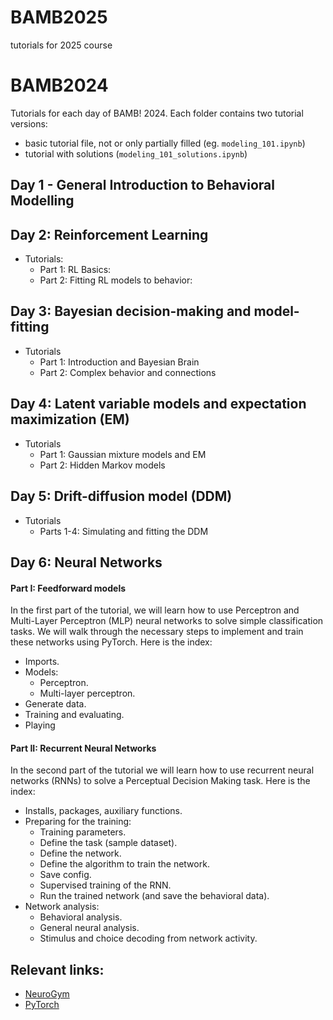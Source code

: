 # BAMB2025
tutorials for 2025 course

# BAMB2024

Tutorials for each day of BAMB! 2024. Each folder contains two tutorial versions:
- basic tutorial file, not or only partially filled (eg. `modeling_101.ipynb`)
- tutorial with solutions (`modeling_101_solutions.ipynb`)

## Day 1 - General Introduction to Behavioral Modelling

## Day 2: Reinforcement Learning

- Tutorials:
  - Part 1: RL Basics:
  - Part 2: Fitting RL models to behavior:

## Day 3: Bayesian decision-making and model-fitting

- Tutorials
  - Part 1: Introduction and Bayesian Brain
  - Part 2: Complex behavior and connections

## Day 4: Latent variable models and expectation maximization (EM)

- Tutorials
  - Part 1: Gaussian mixture models and EM
  - Part 2: Hidden Markov models

## Day 5: Drift-diffusion model (DDM)

- Tutorials
  - Parts 1-4: Simulating and fitting the DDM

## Day 6: Neural Networks


#### Part I: Feedforward models

 In the first part of the tutorial, we will learn how to use Perceptron and Multi-Layer Perceptron (MLP) neural networks to solve simple classification tasks. We will walk through the necessary steps to implement and train these networks using PyTorch. Here is the index:
 
- Imports.
- Models:
  * Perceptron.
  * Multi-layer perceptron.
- Generate data.
- Training and evaluating.
- Playing


#### Part II: Recurrent Neural Networks

In the second part of the tutorial we will learn how to use recurrent neural networks (RNNs) to solve a Perceptual Decision Making task. Here is the index:

- Installs, packages, auxiliary functions.
- Preparing for the training:
  * Training parameters.
  * Define the task (sample dataset).
  * Define the network.
  * Define the algorithm to train the network.
  * Save config.
  * Supervised training of the RNN.
  * Run the trained network (and save the behavioral data).
- Network analysis:
  * Behavioral analysis.
  * General neural analysis.
  * Stimulus and choice decoding from network activity.

## Relevant links:

- [NeuroGym](https://neurogym.github.io/)
- [PyTorch](https://pytorch.org/)

